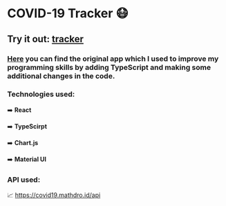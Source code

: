 # COVID-19 Tracker :mask:

## Try it out: [tracker](https://jogomajo.github.io/covid-tracker/)

### [Here](https://github.com/adrianhajdin/project_corona_tracker) you can find the original app which I used to improve my programming skills by adding TypeScript and making some additional changes in the code.

### Technologies used:
:arrow_right: **React**

:arrow_right: **TypeScirpt**

:arrow_right: **Chart.js**

:arrow_right: **Material UI**

### API used:
:chart_with_upwards_trend: https://covid19.mathdro.id/api

